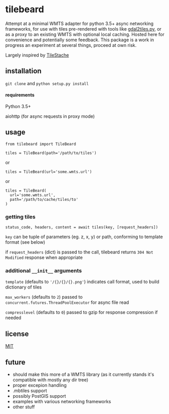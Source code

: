 # tilebeard

Attempt at a minimal WMTS adapter for python 3.5+ async networking frameworks, for use with tiles pre-rendered with tools like [gdal2tiles.py](http://www.gdal.org/gdal2tiles.html), or as a proxy to an existing WMTS with optional local caching. Hosted here for convenience and potentially some feedback. This package is a work in progress an experiment at several things, proceed at own risk.

Largely inspired by [TileStache](https://github.com/TileStache/TileStache)

## installation

`git clone` and `python setup.py install`

#### requirements

Python 3.5+

aiohttp (for async requests in proxy mode)

## usage

```
from tilebeard import TileBeard

tiles = TileBeard(path='/path/to/tiles')
```
or
```
tiles = TileBeard(url='some.wmts.url')
```
or
```
tiles = TileBeard(
  url='some.wmts.url',
  path='/path/to/cache/tiles/to'
)
```

### getting tiles
```
status_code, headers, content = await tiles(key, [request_headers])
```
`key` can be tuple of parameters (eg. z, x, y) or path, conforming to template format (see below)

if `request_headers` (dict) is passed to the call, tilebeard returns `304 Not Modified` response when appropriate

### additional `__init__` arguments
`template` (defaults to `'/{}/{}/{}.png'`) indicates call format, used to build dictionary of tiles

`max_workers` (defaults to `2`) passed to `concurrent.futures.ThreadPoolExecutor` for async file read

`compresslevel` (defaults to `0`) passed to gzip for response compression if needed

## license

[MIT](https://opensource.org/licenses/MIT)

## future

* should make this more of a WMTS library (as it currently stands it's compatible with mostly any dir tree)
* proper excepion handling
* .mbtiles support
* possibly PostGIS support
* examples with various networking frameworks
* other stuff
